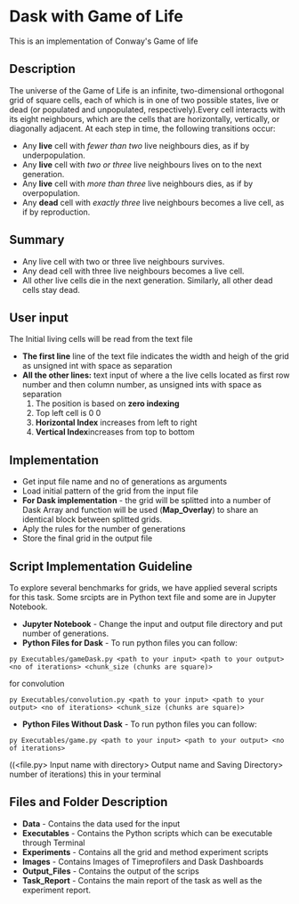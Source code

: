 # Dask with Game of Life
This is an implementation of Conway's Game of life

## Description
The universe of the Game of Life is an infinite, two-dimensional orthogonal grid of square cells, each of which is in one of two possible states, live or dead (or populated and unpopulated, respectively).Every cell interacts with its eight neighbours, which are the cells that are horizontally, vertically, or diagonally adjacent. At each step in time, the following transitions occur:

* Any **live** cell with *fewer than two* live neighbours dies, as if by underpopulation.
* Any **live** cell with *two or three* live neighbours lives on to the next generation.
* Any **live** cell with *more than three* live neighbours dies, as if by overpopulation.
* Any **dead** cell with *exactly three* live neighbours becomes a live cell, as if by reproduction.

## Summary

* Any live cell with two or three live neighbours survives.
* Any dead cell with three live neighbours becomes a live cell.
* All other live cells die in the next generation. Similarly, all other dead cells stay dead.

## User input

The Initial living cells will be read from the text file

* **The first line** line of the text file indicates the width and heigh of the grid as unsigned int with space as separation
* **All the other lines:** text input of where a the live cells located as first row number and then column number, as unsigned ints with space as separation
    1. The position is based on **zero indexing**
    2. Top left cell is 0 0
    3. **Horizontal Index** increases from left to right
    4. **Vertical Index**increases from top to bottom

## Implementation
* Get input file name and no of generations as arguments
* Load initial pattern of the grid from the input file
* **For Dask implementation** - the grid will be splitted into a number of Dask Array and function will be used (**Map_Overlay**)   to share an identical block between splitted grids.  
* Aply the rules for the number of generations
* Store the final grid in the output file

## Script Implementation Guideline
To explore several benchmarks for grids, we have applied several scripts for this task. Some srcipts are in Python text file and some are in Jupyter Notebook.
* **Jupyter Notebook** - Change the input and output file directory and put number of generations.
* **Python Files for Dask** - To run python files you can follow:
```
py Executables/gameDask.py <path to your input> <path to your output> <no of iterations> <chunk_size (chunks are square)>
```
for convolution
```
py Executables/convolution.py <path to your input> <path to your output> <no of iterations> <chunk_size (chunks are square)>
```
* **Python Files Without Dask** - To run python files you can follow:
```
py Executables/game.py <path to your input> <path to your output> <no of iterations>
```
((<file.py> Input name with directory> Output name and Saving Directory> number of iterations) this in your terminal

## Files and Folder Description
* **Data** - Contains the data used for the input
* **Executables** - Contains the Python scripts which can be executable through Terminal
* **Experiments** - Contains all the grid and method experiment scripts
* **Images** - Contains Images of Timeprofilers and Dask Dashboards
* **Output_Files** - Contains the output of the scrips
* **Task_Report** - Contains the main report of the task as well as the experiment report.